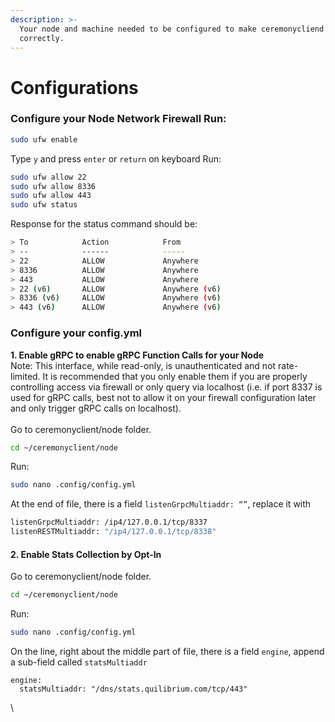 ```yaml
---
description: >-
  Your node and machine needed to be configured to make ceremonycliend node run
  correctly.
---
```


# Configurations

### Configure your Node Network Firewall  Run:

```bash
sudo ufw enable
```

Type `y` and press `enter` or `return` on keyboard Run:

```bash
sudo ufw allow 22
sudo ufw allow 8336
sudo ufw allow 443
sudo ufw status
```

Response for the status command should be:

```bash
> To            Action            From
> --            ------            -----
> 22            ALLOW             Anywhere
> 8336          ALLOW             Anywhere
> 443           ALLOW             Anywhere
> 22 (v6)       ALLOW             Anywhere (v6)
> 8336 (v6)     ALLOW             Anywhere (v6)
> 443 (v6)      ALLOW             Anywhere (v6)
```

### Configure your config.yml

**1. Enable gRPC to enable gRPC Function Calls for your Node**\
Note: This interface, while read-only, is unauthenticated and not rate-limited. It is recommended that you only enable them if you are properly controlling access via firewall or only query via localhost (i.e. if port 8337 is used for gRPC calls, best not to allow it on your firewall configuration later and only trigger gRPC calls on localhost).\
\
Go to ceremonyclient/node folder.

```bash
cd ~/ceremonyclient/node
```

Run:

```bash
sudo nano .config/config.yml
```

At the end of file, there is a field `listenGrpcMultiaddr: “”`, replace it with

```bash
listenGrpcMultiaddr: /ip4/127.0.0.1/tcp/8337
listenRESTMultiaddr: "/ip4/127.0.0.1/tcp/8338"
```

#### 2. Enable Stats Collection by Opt-In

Go to ceremonyclient/node folder.

```bash
cd ~/ceremonyclient/node
```

Run:

```bash
sudo nano .config/config.yml
```

On the line, right about the middle part of file, there is a field `engine`, append a sub-field called `statsMultiaddr`

```
engine:
  statsMultiaddr: "/dns/stats.quilibrium.com/tcp/443"
```

\
